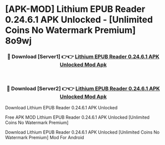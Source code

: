 # [APK-MOD] Lithium  EPUB Reader 0.24.6.1 APK Unlocked - [Unlimited Coins No Watermark Premium] 8o9wj



<div align="center">
<h3>🔴 Download [Server1] 👉👉 <a href="https://momento.my/?title=Lithium__EPUB_Reader_0.24.6.1_APK_Unlocked">Lithium  EPUB Reader 0.24.6.1 APK Unlocked Mod Apk</a></h3><br>

<h3>🔴 Download [Server2] 👉👉 <a href="https://momento.my/?title=Lithium__EPUB_Reader_0.24.6.1_APK_Unlocked">Lithium  EPUB Reader 0.24.6.1 APK Unlocked Mod Apk</a></h3>
</div>



Download Lithium  EPUB Reader 0.24.6.1 APK Unlocked 

Free APK MOD Lithium  EPUB Reader 0.24.6.1 APK Unlocked [Unlimited Coins No Watermark Premium]

Download Lithium  EPUB Reader 0.24.6.1 APK Unlocked [Unlimited Coins No Watermark Premium] Mod For Android
